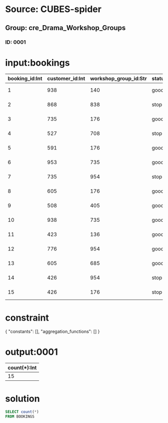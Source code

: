 # Source: CUBES-spider
## Group: cre_Drama_Workshop_Groups
### ID: 0001

# input:bookings

| booking_id:Int | customer_id:Int | workshop_group_id:Str | status_code:Str | store_id:Int | order_date:Str | planned_delivery_date:Str | actual_delivery_date:Str | other_order_details:Str |
|---|---|---|---|---|---|---|---|---|
| 1 | 938 | 140 | good | 8 | 2016-12-12 10:43:01 | 2013-03-10 18:47:05 | 1997-11-21 10:07:40 | nan |
| 2 | 868 | 838 | stop | 7 | 1976-08-20 00:33:08 | 2009-07-09 09:18:38 | 1976-01-08 07:19:23 | nan |
| 3 | 735 | 176 | good | 9 | 1975-11-23 06:28:47 | 1989-01-05 19:24:45 | 1990-03-16 19:38:47 | nan |
| 4 | 527 | 708 | stop | 6 | 1995-02-02 15:52:57 | 2017-04-27 00:16:00 | 1996-10-24 21:15:27 | nan |
| 5 | 591 | 176 | good | 9 | 1995-05-10 14:49:47 | 1979-07-19 19:44:01 | 1971-01-13 13:24:52 | nan |
| 6 | 953 | 735 | good | 1 | 1992-11-26 18:11:10 | 2016-06-06 20:35:14 | 2016-04-30 11:45:39 | nan |
| 7 | 735 | 954 | stop | 4 | 1975-12-30 14:12:32 | 2008-07-18 18:15:40 | 1983-10-09 10:48:48 | nan |
| 8 | 605 | 176 | good | 2 | 1992-05-11 23:22:41 | 1973-04-02 03:10:21 | 1983-07-01 22:10:19 | nan |
| 9 | 508 | 405 | good | 4 | 1971-05-11 06:53:01 | 1974-05-07 21:40:39 | 1986-10-04 13:31:10 | nan |
| 10 | 938 | 735 | good | 4 | 1982-05-19 05:37:51 | 1999-05-11 01:26:06 | 1989-11-17 00:32:13 | nan |
| 11 | 423 | 136 | good | 4 | 1991-10-11 17:24:15 | 1978-04-10 12:23:59 | 1983-02-07 20:27:10 | nan |
| 12 | 776 | 954 | good | 5 | 1984-12-17 12:53:51 | 2014-06-05 10:19:46 | 1985-09-02 11:34:39 | nan |
| 13 | 605 | 685 | good | 6 | 1996-09-14 10:17:55 | 1993-04-17 23:53:01 | 1982-04-18 02:59:08 | nan |
| 14 | 426 | 954 | stop | 6 | 2007-08-05 15:46:29 | 1971-06-29 03:04:47 | 1995-12-21 05:01:38 | nan |
| 15 | 426 | 176 | stop | 8 | 1976-10-24 07:40:47 | 1972-06-25 15:51:34 | 2004-02-22 04:37:14 | nan |

# constraint

{
  "constants": [],
  "aggregation_functions": []
}

# output:0001

| count(*):Int |
|---|
| 15 |

# solution

```sql
SELECT count(*)
FROM BOOKINGS
```
